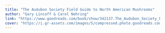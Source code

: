 ```yaml
---
title: "The Audubon Society Field Guide to North American Mushrooms"
author: "Gary Lincoff & Carol Nehring"
link: "https://www.goodreads.com/book/show/342137.The_Audubon_Society_Field_Guide_to_North_American_Mushrooms"
cover: "https://i.gr-assets.com/images/S/compressed.photo.goodreads.com/books/1320446766l/342137.jpg"
---
```

